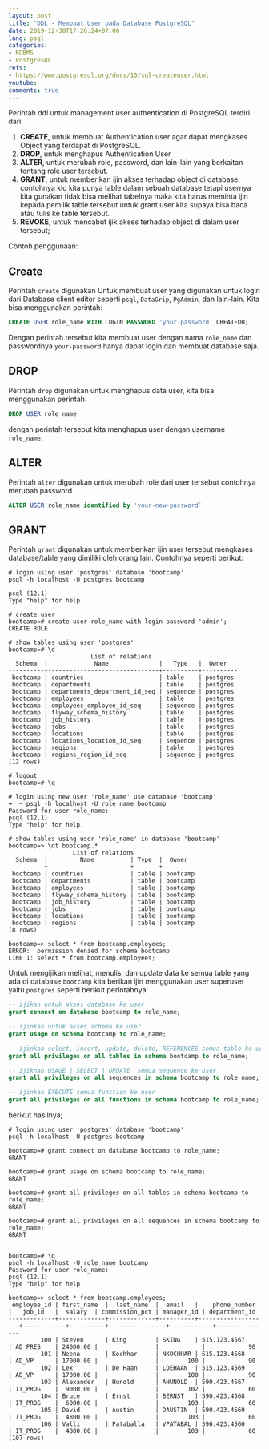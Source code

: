 ```yaml
---
layout: post
title: "DDL - Membuat User pada Database PostgreSQL"
date: 2019-12-30T17:26:24+07:00
lang: psql
categories:
- RDBMS
- PostgreSQL
refs: 
- https://www.postgresql.org/docs/10/sql-createuser.html
youtube: 
comments: true
---
```


Perintah ddl untuk management user authentication di PostgreSQL terdiri dari:

1. **CREATE**, untuk membuat Authentication user agar dapat mengkases Object yang terdapat di PostgreSQL.
2. **DROP**, untuk menghapus Authentication User
3. **ALTER**, untuk merubah role, password, dan lain-lain yang berkaitan tentang role user tersebut.
4. **GRANT**, untuk memberikan ijin akses terhadap object di database, contohnya klo kita punya table dalam sebuah database tetapi usernya kita gunakan tidak bisa melihat tabelnya maka kita harus meminta ijin kepada pemilik table tersebut untuk grant user kita supaya bisa baca atau tulis ke table tersebut.
5. **REVOKE**, untuk mencabut ijik akses terhadap object di dalam user tersebut;

Contoh penggunaan:

## Create

Perintah `create` digunakan Untuk membuat user yang digunakan untuk login dari Database client editor seperti `psql`, `DataGrip`, `PgAdmin`, dan lain-lain. Kita bisa menggunakan perintah:

```sql
CREATE USER role_name WITH LOGIN PASSWORD 'your-password' CREATEDB;
```

Dengan perintah tersebut kita membuat user dengan nama `role_name` dan passwordnya `your-password` hanya dapat login dan membuat database saja.

## DROP

Perintah `drop` digunakan untuk menghapus data user, kita bisa menggunakan perintah: 

```sql
DROP USER role_name
```

dengan perintah tersebut kita menghapus user dengan username `role_name`.

## ALTER

Perintah `alter` digunakan untuk merubah role dari user tersebut contohnya merubah password

```sql
ALTER USER role_name identified by 'your-new-password`
```

## GRANT

Perintah `grant` digunakan untuk memberikan ijin user tersebut mengkases database/table yang dimiliki oleh orang lain. Contohnya seperti berikut:

```postgresql-console
# login using user 'postgres' database 'bootcamp'
psql -h localhost -U postgres bootcamp

psql (12.1)
Type "help" for help.

# create user 
bootcamp=# create user role_name with login password 'admin';
CREATE ROLE

# show tables using user 'postgres'
bootcamp=# \d
                       List of relations
  Schema  |             Name              |   Type   |  Owner   
----------+-------------------------------+----------+----------
 bootcamp | countries                     | table    | postgres
 bootcamp | departments                   | table    | postgres
 bootcamp | departments_department_id_seq | sequence | postgres
 bootcamp | employees                     | table    | postgres
 bootcamp | employees_employee_id_seq     | sequence | postgres
 bootcamp | flyway_schema_history         | table    | postgres
 bootcamp | job_history                   | table    | postgres
 bootcamp | jobs                          | table    | postgres
 bootcamp | locations                     | table    | postgres
 bootcamp | locations_location_id_seq     | sequence | postgres
 bootcamp | regions                       | table    | postgres
 bootcamp | regions_region_id_seq         | sequence | postgres
(12 rows)

# logout
bootcamp=# \q

# login using new user 'role_name' use database 'bootcamp'
➜  ~ psql -h localhost -U role_name bootcamp
Password for user role_name: 
psql (12.1)
Type "help" for help.

# show tables using user 'role_name' in database 'bootcamp'
bootcamp=> \dt bootcamp.*
                  List of relations
  Schema  |         Name          | Type  |  Owner   
----------+-----------------------+-------+----------
 bootcamp | countries             | table | bootcamp
 bootcamp | departments           | table | bootcamp
 bootcamp | employees             | table | bootcamp
 bootcamp | flyway_schema_history | table | bootcamp
 bootcamp | job_history           | table | bootcamp
 bootcamp | jobs                  | table | bootcamp
 bootcamp | locations             | table | bootcamp
 bootcamp | regions               | table | bootcamp
(8 rows)

bootcamp=> select * from bootcamp.employees;
ERROR:  permission denied for schema bootcamp
LINE 1: select * from bootcamp.employees;
```

Untuk mengijikan melihat, menulis, dan update data ke semua table yang ada di database `bootcamp` kita berikan ijin menggunakan user superuser yaitu `postgres` seperti berikut perintahnya:

```sql
-- ijikan untuk akses database ke user
grant connect on database bootcamp to role_name;

-- ijinkan untuk akses schema ke user
grant usage on schema bootcamp to role_name;

-- ijinkan select, insert, update, delete, REFERENCES semua table ke user
grant all privileges on all tables in schema bootcamp to role_name;

-- ijiknan USAGE | SELECT | UPDATE  semua sequence ke user
grant all privileges on all sequences in schema bootcamp to role_name;

-- ijinkan EXECUTE semua function ke user
grant all privileges on all functions in schema bootcamp to role_name;
```

berikut hasilnya;

```postgresql-console
# login using user 'postgres' database 'bootcamp'
psql -h localhost -U postgres bootcamp

bootcamp=# grant connect on database bootcamp to role_name;
GRANT

bootcamp=# grant usage on schema bootcamp to role_name;
GRANT

bootcamp=# grant all privileges on all tables in schema bootcamp to role_name;
GRANT

bootcamp=# grant all privileges on all sequences in schema bootcamp to role_name;
GRANT


bootcamp=# \q
psql -h localhost -U role_name bootcamp
Password for user role_name: 
psql (12.1)
Type "help" for help.

bootcamp=> select * from bootcamp.employees;
 employee_id | first_name  |  last_name  |  email   |    phone_number    |   job_id   |  salary  | commission_pct | manager_id | department_id 
-------------+-------------+-------------+----------+--------------------+------------+----------+----------------+------------+---------------
         100 | Steven      | King        | SKING    | 515.123.4567       | AD_PRES    | 24000.00 |                |            |            90
         101 | Neena       | Kochhar     | NKOCHHAR | 515.123.4568       | AD_VP      | 17000.00 |                |        100 |            90
         102 | Lex         | De Haan     | LDEHAAN  | 515.123.4569       | AD_VP      | 17000.00 |                |        100 |            90
         103 | Alexander   | Hunold      | AHUNOLD  | 590.423.4567       | IT_PROG    |  9000.00 |                |        102 |            60
         104 | Bruce       | Ernst       | BERNST   | 590.423.4568       | IT_PROG    |  6000.00 |                |        103 |            60
         105 | David       | Austin      | DAUSTIN  | 590.423.4569       | IT_PROG    |  4800.00 |                |        103 |            60
         106 | Valli       | Pataballa   | VPATABAL | 590.423.4560       | IT_PROG    |  4800.00 |                |        103 |            60
(107 rows)
```
